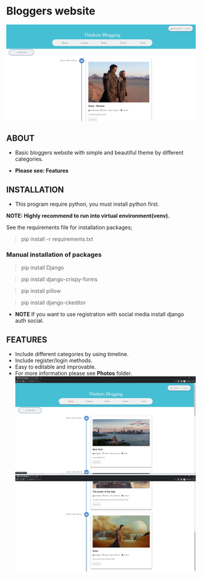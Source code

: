 # Bloggers website
![Program](Photos/Program.jpg)
## ABOUT
- Basic bloggers website with simple and beautiful theme by different categories.

- **Please see: Features**

## INSTALLATION

- This program require python, you must install python first.

**NOTE: Highly recommend to run into virtual environment(venv).**

See the requirements file for installation packages;

> pip install -r requirements.txt

### Manual installation of packages

>pip install Django

>pip install django-crispy-forms

>pip install pillow

>pip install django-ckeditor

- **NOTE** If you want to use registration with social media install django auth social.

## FEATURES
- Include different categories by using timeline.
- Include register/login methods.
- Easy to editable and improvable.
- For more information please see **Photos** folder.
![Home](Photos/Home.jpg)
![Category](Photos/Cinema_category.jpg)
